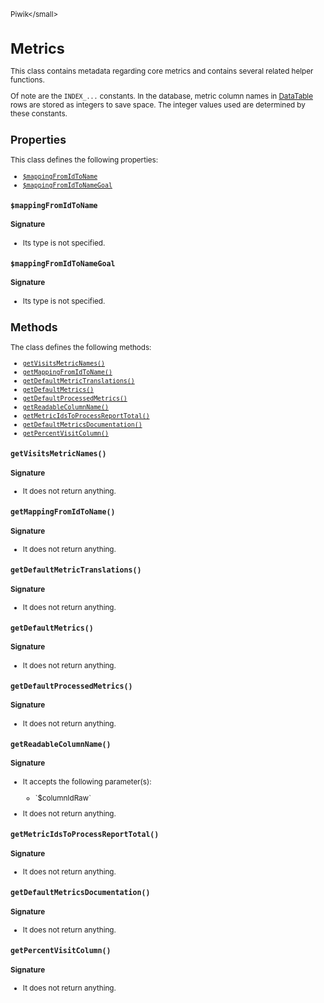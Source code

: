 <small>Piwik\</small>

Metrics
=======

This class contains metadata regarding core metrics and contains several related helper functions.

Of note are the `INDEX_...` constants. In the database, metric column names
in [DataTable](/api-reference/Piwik/DataTable) rows are stored as integers to save space. The integer
values used are determined by these constants.

Properties
----------

This class defines the following properties:

- [`$mappingFromIdToName`](#$mappingfromidtoname)
- [`$mappingFromIdToNameGoal`](#$mappingfromidtonamegoal)

<a name="$mappingfromidtoname" id="$mappingfromidtoname"></a>
<a name="mappingFromIdToName" id="mappingFromIdToName"></a>
### `$mappingFromIdToName`

#### Signature

- Its type is not specified.


<a name="$mappingfromidtonamegoal" id="$mappingfromidtonamegoal"></a>
<a name="mappingFromIdToNameGoal" id="mappingFromIdToNameGoal"></a>
### `$mappingFromIdToNameGoal`

#### Signature

- Its type is not specified.


Methods
-------

The class defines the following methods:

- [`getVisitsMetricNames()`](#getvisitsmetricnames)
- [`getMappingFromIdToName()`](#getmappingfromidtoname)
- [`getDefaultMetricTranslations()`](#getdefaultmetrictranslations)
- [`getDefaultMetrics()`](#getdefaultmetrics)
- [`getDefaultProcessedMetrics()`](#getdefaultprocessedmetrics)
- [`getReadableColumnName()`](#getreadablecolumnname)
- [`getMetricIdsToProcessReportTotal()`](#getmetricidstoprocessreporttotal)
- [`getDefaultMetricsDocumentation()`](#getdefaultmetricsdocumentation)
- [`getPercentVisitColumn()`](#getpercentvisitcolumn)

<a name="getvisitsmetricnames" id="getvisitsmetricnames"></a>
<a name="getVisitsMetricNames" id="getVisitsMetricNames"></a>
### `getVisitsMetricNames()` 
#### Signature

- It does not return anything.

<a name="getmappingfromidtoname" id="getmappingfromidtoname"></a>
<a name="getMappingFromIdToName" id="getMappingFromIdToName"></a>
### `getMappingFromIdToName()` 
#### Signature

- It does not return anything.

<a name="getdefaultmetrictranslations" id="getdefaultmetrictranslations"></a>
<a name="getDefaultMetricTranslations" id="getDefaultMetricTranslations"></a>
### `getDefaultMetricTranslations()` 
#### Signature

- It does not return anything.

<a name="getdefaultmetrics" id="getdefaultmetrics"></a>
<a name="getDefaultMetrics" id="getDefaultMetrics"></a>
### `getDefaultMetrics()` 
#### Signature

- It does not return anything.

<a name="getdefaultprocessedmetrics" id="getdefaultprocessedmetrics"></a>
<a name="getDefaultProcessedMetrics" id="getDefaultProcessedMetrics"></a>
### `getDefaultProcessedMetrics()` 
#### Signature

- It does not return anything.

<a name="getreadablecolumnname" id="getreadablecolumnname"></a>
<a name="getReadableColumnName" id="getReadableColumnName"></a>
### `getReadableColumnName()` 
#### Signature

-  It accepts the following parameter(s):

   <ul>
   <li>
      <div markdown="1" class="parameter">
      `$columnIdRaw`

      <div markdown="1" class="param-desc"></div>

      <div style="clear:both;"/>

      </div>
   </li>
   </ul>
- It does not return anything.

<a name="getmetricidstoprocessreporttotal" id="getmetricidstoprocessreporttotal"></a>
<a name="getMetricIdsToProcessReportTotal" id="getMetricIdsToProcessReportTotal"></a>
### `getMetricIdsToProcessReportTotal()` 
#### Signature

- It does not return anything.

<a name="getdefaultmetricsdocumentation" id="getdefaultmetricsdocumentation"></a>
<a name="getDefaultMetricsDocumentation" id="getDefaultMetricsDocumentation"></a>
### `getDefaultMetricsDocumentation()` 
#### Signature

- It does not return anything.

<a name="getpercentvisitcolumn" id="getpercentvisitcolumn"></a>
<a name="getPercentVisitColumn" id="getPercentVisitColumn"></a>
### `getPercentVisitColumn()` 
#### Signature

- It does not return anything.

